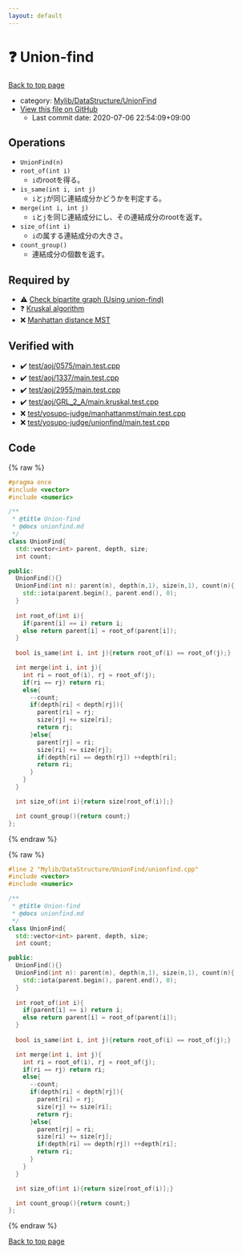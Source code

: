 ```yaml
---
layout: default
---
```


<!-- mathjax config similar to math.stackexchange -->
<script type="text/javascript" async
  src="https://cdnjs.cloudflare.com/ajax/libs/mathjax/2.7.5/MathJax.js?config=TeX-MML-AM_CHTML">
</script>
<script type="text/x-mathjax-config">
  MathJax.Hub.Config({
    TeX: { equationNumbers: { autoNumber: "AMS" }},
    tex2jax: {
      inlineMath: [ ['$','$'] ],
      processEscapes: true
    },
    "HTML-CSS": { matchFontHeight: false },
    displayAlign: "left",
    displayIndent: "2em"
  });
</script>

<script type="text/javascript" src="https://cdnjs.cloudflare.com/ajax/libs/jquery/3.4.1/jquery.min.js"></script>
<script src="https://cdn.jsdelivr.net/npm/jquery-balloon-js@1.1.2/jquery.balloon.min.js" integrity="sha256-ZEYs9VrgAeNuPvs15E39OsyOJaIkXEEt10fzxJ20+2I=" crossorigin="anonymous"></script>
<script type="text/javascript" src="../../../../assets/js/copy-button.js"></script>
<link rel="stylesheet" href="../../../../assets/css/copy-button.css" />


# :question: Union-find

<a href="../../../../index.html">Back to top page</a>

* category: <a href="../../../../index.html#3ff74e8366c88d06b530f361450b1117">Mylib/DataStructure/UnionFind</a>
* <a href="{{ site.github.repository_url }}/blob/master/Mylib/DataStructure/UnionFind/unionfind.cpp">View this file on GitHub</a>
    - Last commit date: 2020-07-06 22:54:09+09:00




## Operations

- `UnionFind(n)`
- `root_of(int i)`
	- `i`のrootを得る。
- `is_same(int i, int j)`
	- `i`と`j`が同じ連結成分かどうかを判定する。
- `merge(int i, int j)`
	- `i`と`j`を同じ連結成分にし、その連結成分のrootを返す。
- `size_of(int i)`
	- `i`の属する連結成分の大きさ。
- `count_group()`
	- 連結成分の個数を返す。


## Required by

* :warning: <a href="../../Graph/BipartiteGraph/construct_bipartite_graph.cpp.html">Check bipartite graph (Using union-find)</a>
* :question: <a href="../../Graph/MinimumSpanningTree/kruskal.cpp.html">Kruskal algorithm</a>
* :x: <a href="../../Graph/MinimumSpanningTree/manhattan_minimum_spanning_tree.cpp.html">Manhattan distance MST</a>


## Verified with

* :heavy_check_mark: <a href="../../../../verify/test/aoj/0575/main.test.cpp.html">test/aoj/0575/main.test.cpp</a>
* :heavy_check_mark: <a href="../../../../verify/test/aoj/1337/main.test.cpp.html">test/aoj/1337/main.test.cpp</a>
* :heavy_check_mark: <a href="../../../../verify/test/aoj/2955/main.test.cpp.html">test/aoj/2955/main.test.cpp</a>
* :heavy_check_mark: <a href="../../../../verify/test/aoj/GRL_2_A/main.kruskal.test.cpp.html">test/aoj/GRL_2_A/main.kruskal.test.cpp</a>
* :x: <a href="../../../../verify/test/yosupo-judge/manhattanmst/main.test.cpp.html">test/yosupo-judge/manhattanmst/main.test.cpp</a>
* :x: <a href="../../../../verify/test/yosupo-judge/unionfind/main.test.cpp.html">test/yosupo-judge/unionfind/main.test.cpp</a>


## Code

<a id="unbundled"></a>
{% raw %}
```cpp
#pragma once
#include <vector>
#include <numeric>

/**
 * @title Union-find
 * @docs unionfind.md
 */
class UnionFind{
  std::vector<int> parent, depth, size;
  int count;

public:
  UnionFind(){}
  UnionFind(int n): parent(n), depth(n,1), size(n,1), count(n){
    std::iota(parent.begin(), parent.end(), 0);
  }
  
  int root_of(int i){
    if(parent[i] == i) return i;
    else return parent[i] = root_of(parent[i]);
  }
  
  bool is_same(int i, int j){return root_of(i) == root_of(j);}

  int merge(int i, int j){
    int ri = root_of(i), rj = root_of(j);
    if(ri == rj) return ri;
    else{
      --count;
      if(depth[ri] < depth[rj]){
        parent[ri] = rj;
        size[rj] += size[ri];
        return rj;
      }else{
        parent[rj] = ri;
        size[ri] += size[rj];
        if(depth[ri] == depth[rj]) ++depth[ri];
        return ri;
      }
    }
  }

  int size_of(int i){return size[root_of(i)];}

  int count_group(){return count;}
};

```
{% endraw %}

<a id="bundled"></a>
{% raw %}
```cpp
#line 2 "Mylib/DataStructure/UnionFind/unionfind.cpp"
#include <vector>
#include <numeric>

/**
 * @title Union-find
 * @docs unionfind.md
 */
class UnionFind{
  std::vector<int> parent, depth, size;
  int count;

public:
  UnionFind(){}
  UnionFind(int n): parent(n), depth(n,1), size(n,1), count(n){
    std::iota(parent.begin(), parent.end(), 0);
  }
  
  int root_of(int i){
    if(parent[i] == i) return i;
    else return parent[i] = root_of(parent[i]);
  }
  
  bool is_same(int i, int j){return root_of(i) == root_of(j);}

  int merge(int i, int j){
    int ri = root_of(i), rj = root_of(j);
    if(ri == rj) return ri;
    else{
      --count;
      if(depth[ri] < depth[rj]){
        parent[ri] = rj;
        size[rj] += size[ri];
        return rj;
      }else{
        parent[rj] = ri;
        size[ri] += size[rj];
        if(depth[ri] == depth[rj]) ++depth[ri];
        return ri;
      }
    }
  }

  int size_of(int i){return size[root_of(i)];}

  int count_group(){return count;}
};

```
{% endraw %}

<a href="../../../../index.html">Back to top page</a>

